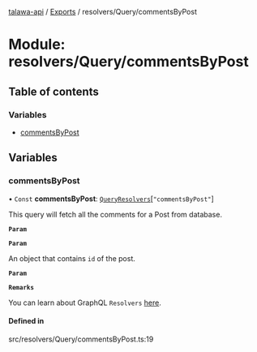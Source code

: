 [talawa-api](../README.md) / [Exports](../modules.md) / resolvers/Query/commentsByPost

# Module: resolvers/Query/commentsByPost

## Table of contents

### Variables

- [commentsByPost](resolvers_Query_commentsByPost.md#commentsbypost)

## Variables

### commentsByPost

• `Const` **commentsByPost**: [`QueryResolvers`](types_generatedGraphQLTypes.md#queryresolvers)[``"commentsByPost"``]

This query will fetch all the comments for a Post from database.

**`Param`**

**`Param`**

An object that contains `id` of the post.

**`Param`**

**`Remarks`**

You can learn about GraphQL `Resolvers`
[here](https://www.apollographql.com/docs/apollo-server/data/resolvers/).

#### Defined in

src/resolvers/Query/commentsByPost.ts:19
